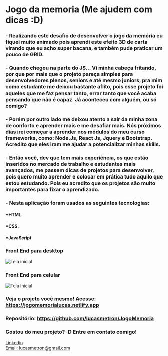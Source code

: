 # Jogo da memoria (Me ajudem com dicas :D)

### - Realizando este desafio de desenvolver o jogo da memória eu fiquei muito animado pois aprendi este efeito 3D de carta virando que eu acho super bacana, e também pude praticar um pouco de GRID.

### - Quando chegou na parte do JS... Vi minha cabeça fritando, por que por mais que o projeto pareça simples para desenvolvedores plenos, seniors e até mesmo juniors, pra mim como estudante me deixou bastante aflito, pois esse projeto foi aqueles que me faz pensar tanto, errar tanto que você acaba pensando que não é capaz. Já aconteceu com alguém, ou só comigo? 

### - Porém por outro lado me deixou atento a sair da minha zona de conforto e aprender mais e me desafiar mais. Nós próximos dias irei começar a aprender nos módulos do meu curso frameworks, como: Node.Js, React Js, Jquery e Bootstrap. Acredito que eles iram me ajudar a potencializar minhas skills.

### - Então você, dev que tem mais experiência, os que estão inseridos no mercado de trabalho e estudantes mais avançados, me passem dicas de projetos para desenvolver, pois quero muito aprender e colocar em prática tudo aquilo que estou estudando. Pois eu acredito que os projetos são muito importantes para fixar o aprendizado. 


### - Nesta aplicação foram usados as seguintes tecnologias:

#### *HTML.
#### *CSS.
#### *JavaScript


### Front End para desktop
![Tela inicial](./assets/gifs/Desktop.gif)

### Front End para celular
![Tela Inicial](./assets/gifs/mobile.gif)

### Veja o projeto você mesmo! Acesse: https://jogomemorialucas.netlify.app

### Repositório: https://github.com/lucasmetron/JogoMemoria

### Gostou do meu projeto? :D Entre em contato comigo! 
[Linkedin](https://www.linkedin.com/in/lucas-rosa-058683102/) <br/>
[Email: lucasmetron@gmail.com](mailto:lucasmetron@gmail.com)